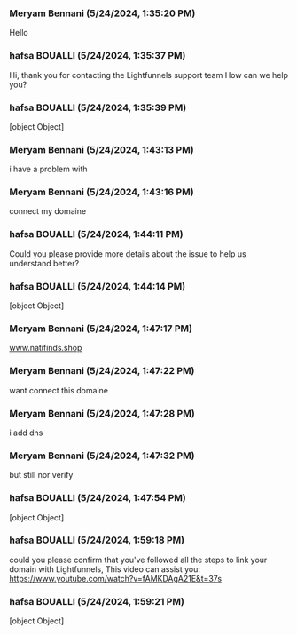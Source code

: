 ### Meryam Bennani (5/24/2024, 1:35:20 PM)

Hello

### hafsa BOUALLI (5/24/2024, 1:35:37 PM)

Hi, thank you for contacting the Lightfunnels support team
How can we help you?

### hafsa BOUALLI (5/24/2024, 1:35:39 PM)

[object Object]

### Meryam Bennani (5/24/2024, 1:43:13 PM)

i have a problem with

### Meryam Bennani (5/24/2024, 1:43:16 PM)

connect my domaine

### hafsa BOUALLI (5/24/2024, 1:44:11 PM)

Could you please provide more details about the issue to help us understand better?

### hafsa BOUALLI (5/24/2024, 1:44:14 PM)

[object Object]

### Meryam Bennani (5/24/2024, 1:47:17 PM)

www.natifinds.shop

### Meryam Bennani (5/24/2024, 1:47:22 PM)

want connect this domaine

### Meryam Bennani (5/24/2024, 1:47:28 PM)

i add dns

### Meryam Bennani (5/24/2024, 1:47:32 PM)

but still nor verify

### hafsa BOUALLI (5/24/2024, 1:47:54 PM)

[object Object]

### hafsa BOUALLI (5/24/2024, 1:59:18 PM)

could you please confirm that you've followed all the steps to link your domain with Lightfunnels, This video can assist you:  https://www.youtube.com/watch?v=fAMKDAgA21E&t=37s

### hafsa BOUALLI (5/24/2024, 1:59:21 PM)

[object Object]
